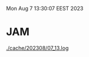 Mon Aug  7 13:30:07 EEST 2023
# JAM
<a href='./cache/202308/07_13.log'>./cache/202308/07_13.log</a>

